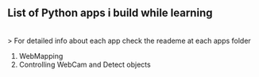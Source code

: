 ## List of Python apps i build while learning
<br />
> For detailed info about each app check the reademe at each apps folder

1. WebMapping
2. Controlling WebCam and Detect objects
